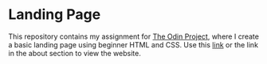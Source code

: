 # Landing Page
This repository contains my assignment for [The Odin Project](https://www.theodinproject.com/lessons/foundations-landing-page), where I create a basic landing page using beginner HTML and CSS. Use this [link](https://cem-u.github.io/odin-landing-page/) or the link in the about section to view the website.

